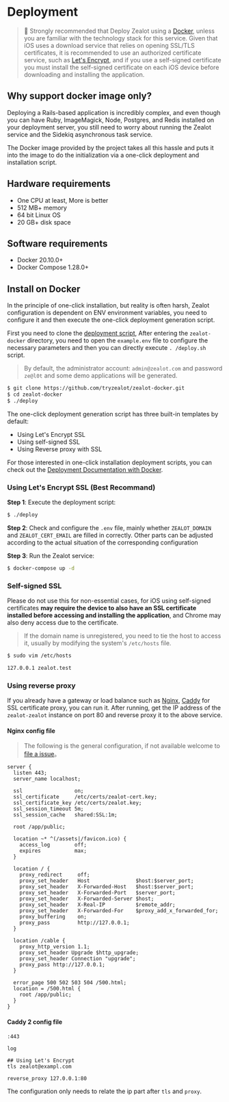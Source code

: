# Deployment

> :bell: Strongly recommended that Deploy Zealot using a [Docker](https://www.docker.io/),
> unless you are familiar with the technology stack for this service.
> Given that iOS uses a download service that relies on opening SSL/TLS certificates,
> it is recommended to use an authorized certificate service, such as [Let's Encrypt](https://letsencrypt.org/),
> and if you use a self-signed certificate you must install the self-signed certificate
> on each iOS device before downloading and installing the application.
## Why support docker image only?

Deploying a Rails-based application is incredibly complex, and even though you can have Ruby,
ImageMagick, Node, Postgres, and Redis installed on your deployment server,
you still need to worry about running the Zealot service and the Sidekiq asynchronous task service.

The Docker image provided by the project takes all this hassle and puts it into the image to do the initialization via a one-click deployment and installation script.

## Hardware requirements

- One CPU at least, More is better
- 512 MB+ memory
- 64 bit Linux OS
- 20 GB+ disk space

## Software requirements

- Docker 20.10.0+
- Docker Compose 1.28.0+

## Install on Docker

In the principle of one-click installation, but reality is often harsh,
Zealot configuration is dependent on ENV environment variables,
you need to configure it and then execute the one-click deployment generation script.

First you need to clone the [deployment script](https://github.com/tryzealot/zealot-docker.git),
After entering the `zealot-docker` directory, you need to open the `example.env` file to
configure the necessary parameters and then you can directly execute `. /deploy.sh` script.

> By default, the administrator account: `admin@zealot.com` and password `ze@l0t`
> and some demo applications will be generated.

```bash
$ git clone https://github.com/tryzealot/zealot-docker.git
$ cd zealot-docker
$ ./deploy
```

The one-click deployment generation script has three built-in templates by default:

- Using Let's Encrypt SSL
- Using self-signed SSL
- Using Reverse proxy with SSL

For those interested in one-click installation deployment scripts,
you can check out the [Deployment Documentation with Docker](docker.md).

### Using Let's Encrypt SSL (Best Recommand)

**Step 1**: Execute the deployment script:

```bash
$ ./deploy
```

**Step 2**: Check and configure the `.env` file, mainly whether `ZEALOT_DOMAIN` and `ZEALOT_CERT_EMAIL` are filled in correctly.
Other parts can be adjusted according to the actual situation of the corresponding configuration

**Step 3**: Run the Zealot service:

```bash
$ docker-compose up -d
```

### Self-signed SSL

Please do not use this for non-essential cases, for iOS using self-signed certificates
**may require the device to also have an SSL certificate installed before accessing and installing the application**,
and Chrome may also deny access due to the certificate.

> If the domain name is unregistered, you need to tie the host to access it,
> usually by modifying the system's `/etc/hosts` file.

```bash
$ sudo vim /etc/hosts

127.0.0.1 zealot.test
```

### Using reverse proxy

If you already have a gateway or load balance such as [Nginx](http://nginx.org/),
[Caddy](https://caddyserver.com/) for SSL certificate proxy, you can run it.
After running, get the IP address of the `zealot-zealot` instance on port 80 and reverse proxy it to the above service.

#### Nginx config file

> The following is the general configuration, if not available welcome to [file a issue](https://github.com/tryzealot/zealot-docs/issues/new)。

```
server {
  listen 443;
  server_name localhost;

  ssl                 on;
  ssl_certificate     /etc/certs/zealot-cert.key;
  ssl_certificate_key /etc/certs/zealot.key;
  ssl_session_timeout 5m;
  ssl_session_cache   shared:SSL:1m;

  root /app/public;

  location ~* ^(/assets|/favicon.ico) {
    access_log        off;
    expires           max;
  }

  location / {
    proxy_redirect     off;
    proxy_set_header   Host               $host:$server_port;
    proxy_set_header   X-Forwarded-Host   $host:$server_port;
    proxy_set_header   X-Forwarded-Port   $server_port;
    proxy_set_header   X-Forwarded-Server $host;
    proxy_set_header   X-Real-IP          $remote_addr;
    proxy_set_header   X-Forwarded-For    $proxy_add_x_forwarded_for;
    proxy_buffering    on;
    proxy_pass         http://127.0.0.1;
  }

  location /cable {
    proxy_http_version 1.1;
    proxy_set_header Upgrade $http_upgrade;
    proxy_set_header Connection "upgrade";
    proxy_pass http://127.0.0.1;
  }

  error_page 500 502 503 504 /500.html;
  location = /500.html {
    root /app/public;
  }
}
```

#### Caddy 2 config file

```
:443

log

## Using Let's Encrypt
tls zealot@exampl.com

reverse_proxy 127.0.0.1:80
```

The configuration only needs to relate the ip part after `tls` and `proxy`.
